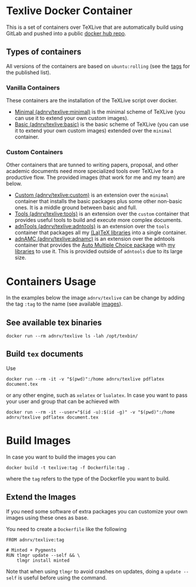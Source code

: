 # Texlive Docker Container 

This is a set of containers over TeXLive that are automatically build using GitLab and pushed into a public [docker hub repo](https://hub.docker.com/r/adnrv/texlive/).

## Types of containers

All versions of the containers are based on `ubuntu:rolling` (see the [tags](https://hub.docker.com/r/adnrv/texlive/tags/) for the published list).

### Vanilla Containers

These containers are the installation of the TeXLive script over docker.

- [Minimal (adnrv/texlive:minimal)](Dockerfile.minimal) is the minimal scheme of TeXLive (you can use it to extend your own custom images).
- [Basic (adnrv/texlive:basic)](Dockerfile.basic) is the basic scheme of TeXLive (you can use it to extend your own custom images) extended over the `minimal` container.

### Custom Containers

Other containers that are tunned to writing papers, proposal, and other academic documents need more specialized tools over TeXLive for a productive flow. The provided images (that work for me and my team) are below.

- [Custom (adnrv/texlive:custom)](Dockerfile.custom) is an extension over the `minimal` container that installs the basic packages plus some other non-basic ones. It is a middle ground between basic and full.
- [Tools (adnrv/texlive:tools)](Dockerfile.tools) is an extension over the `custom` container that provides useful tools to build and execute more complex documents.
- [adnTools (adnrv/texlive:adntools)](Dockerfile.adntools) is an extension over the `tools` container that packages all my [(La)TeX libraries](https://gitlab.com/adn-latex) into a single container.
- [adnAMC (adnrv/texlive:adnamc)](Dockerfile.adnamc) is an extension over the adntools container that provides the [Auto Multiple Choice package](https://www.auto-multiple-choice.net/) with [my libraries](https://gitlab.com/adn-latex/adnamc) to use it. This is provided outside of `adntools` due to its large size.

# Containers Usage

In the examples below the image `adnrv/texlive` can be change by adding the tag `:tag` to the name (see available [images](#types-of-containers)).

## See available tex binaries

```shell
docker run --rm adnrv/texlive ls -lah /opt/texbin/
```

## Build `tex` documents

Use 

```shell
docker run --rm -it -v "$(pwd)":/home adnrv/texlive pdflatex document.tex
```

or any other engine, such as `xelatex` or `lualatex`. In case you want to pass your user and group that can be achieved with 

```shell
docker run --rm -it --user="$(id -u):$(id -g)" -v "$(pwd)":/home adnrv/texlive pdflatex document.tex
```

# Build Images

In case you want to build the images you can

```shell
docker build -t texlive:tag -f Dockerfile:tag .
```

where the `tag` refers to the type of the Dockerfile you want to build.

## Extend the Images

If you need some software of extra packages you can customize your own images using these ones as base.

You need to create a `Dockerfile` like the following

```docker
FROM adnrv/texlive:tag

# Minted + Pygments
RUN tlmgr update --self && \
    tlmgr install minted
```

Note that when using `tlmgr` to avoid crashes on updates, doing a `update --self` is useful before using the command.